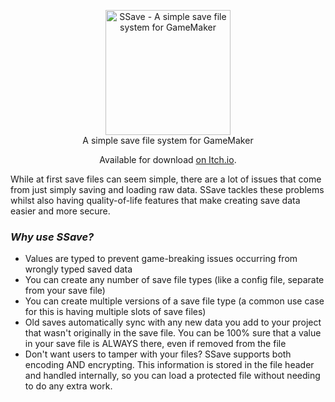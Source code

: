 
<p align="center">
<div align="center">
  <img src="https://imgur.com/7c0Libn.png" alt="SSave - A simple save file system for GameMaker" height=200/>
  </div>
  <div align="center">
   A simple save file system for GameMaker
   <p>Available for download <a href="https://stoozey.itch.io/ssave"> on Itch.io</a>.</p>
   </div>
</p>

While at first save files can seem simple, there are a lot of issues that come from just simply saving and loading raw data.
SSave tackles these problems whilst also having quality-of-life features that make creating save data easier and more secure.

### ***Why use SSave?***

- Values are typed to prevent game-breaking issues occurring from wrongly typed saved data
- You can create any number of save file types (like a config file, separate from your save file)
- You can create multiple versions of a save file type (a common use case for this is having multiple slots of save files)
- Old saves automatically sync with any new data you add to your project that wasn't originally in the save file.
    You can be 100% sure that a value in your save file is ALWAYS there, even if removed from the file
- Don't want users to tamper with your files? SSave supports both encoding AND encrypting. This information is stored in the file header and handled internally, so you can load a protected file without needing to do any extra work.

